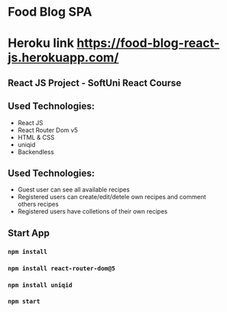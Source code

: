 # Food Blog SPA

# Heroku link https://food-blog-react-js.herokuapp.com/

## React JS Project -  SoftUni React Course

## Used Technologies: 
 
* React JS
* React Router Dom v5
* HTML & CSS
* uniqid 
* Backendless

## Used Technologies: 
* Guest user can see all available recipes
* Registered users can create/edit/detele own recipes and comment others recipes
* Registered users have colletions of their own recipes

## Start App
### `npm install`
### `npm install react-router-dom@5`
### `npm install uniqid`
### `npm start`

